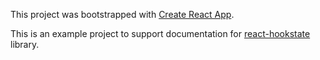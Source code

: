 This project was bootstrapped with [Create React App](https://github.com/facebook/create-react-app).

This is an example project to support documentation for [react-hookstate](https://github.com/avkonst/hookstate) library.
